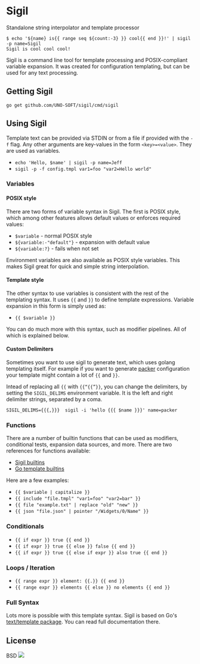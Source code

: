 # Sigil

Standalone string interpolator and template processor

```
$ echo '${name} is{{ range seq ${count:-3} }} cool{{ end }}!' | sigil -p name=Sigil
Sigil is cool cool cool!
```

Sigil is a command line tool for template processing and POSIX-compliant
variable expansion. It was created for configuration templating, but can be used
for any text processing.

## Getting Sigil

```shell
go get github.com/UNO-SOFT/sigil/cmd/sigil
```

## Using Sigil

Template text can be provided via STDIN or from a file if provided with the `-f`
flag. Any other arguments are key-values in the form `<key>=<value>`. They are
used as variables.

 * `echo 'Hello, $name' | sigil -p name=Jeff`
 * `sigil -p -f config.tmpl var1=foo "var2=Hello world"`

### Variables

#### POSIX style

There are two forms of variable syntax in Sigil. The first is POSIX style, which
among other features allows default values or enforces required values:

 * `$variable` - normal POSIX style
 * `${variable:-"default"}` - expansion with default value
 * `${variable:?}` - fails when not set

Environment variables are also available as POSIX style variables. This makes
Sigil great for quick and simple string interpolation.

#### Template style

The other syntax to use variables is consistent with the rest of the templating
syntax. It uses `{{` and `}}` to define template expressions. Variable expansion
in this form is simply used as:

 * `{{ $variable }}`

You can do much more with this syntax, such as modifier pipelines. All of which
is explained below.

#### Custom Delimiters

Sometimes you want to use sigil to generate text, which uses golang templating itself.
For example if you want to generate [packer](https://www.packer.io/docs/) configuration
your template might contain a lot of `{{` and `}}`.

Intead of replacing all `{{` with `{{“{{”}}`, you can change the delimiters,
by setting the `SIGIL_DELIMS` environment variable. It is the left and right
delimiter strings, separated by a coma.

```
SIGIL_DELIMS={{{,}}}  sigil -i 'hello {{{ $name }}}' name=packer
```

### Functions

There are a number of builtin functions that can be used as modifiers,
conditional tests, expansion data sources, and more. There are two references
for functions available:

 * [Sigil builtins](http://godoc.org/github.com/UNO-SOFT/sigil/builtin)
 * [Go template builtins](http://golang.org/pkg/text/template/#hdr-Functions)

Here are a few examples:

 * `{{ $variable | capitalize }}`
 * `{{ include "file.tmpl" "var1=foo" "var2=bar" }}`
 * `{{ file "example.txt" | replace "old" "new" }}`
 * `{{ json "file.json" | pointer "/Widgets/0/Name" }}`

### Conditionals

 * `{{ if expr }} true {{ end }}`
 * `{{ if expr }} true {{ else }} false {{ end }}`
 * `{{ if expr }} true {{ else if expr }} also true {{ end }}`

### Loops / Iteration

 * `{{ range expr }} element: {{.}} {{ end }}`
 * `{{ range expr }} elements {{ else }} no elements {{ end }}`

### Full Syntax

Lots more is possible with this template syntax. Sigil is based on Go's
[text/template package](http://golang.org/pkg/text/template/). You can read full
documentation there.


## License

BSD
<img src="https://ga-beacon.appspot.com/UA-58928488-2/sigil/readme?pixel" />
